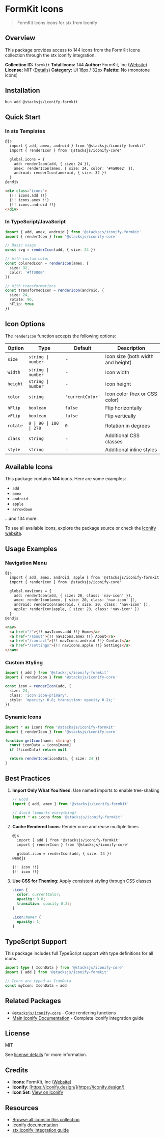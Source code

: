 # FormKit Icons

> FormKit Icons icons for stx from Iconify

## Overview

This package provides access to 144 icons from the FormKit Icons collection through the stx iconify integration.

**Collection ID:** `formkit`
**Total Icons:** 144
**Author:** FormKit, Inc ([Website](https://github.com/formkit/formkit/tree/master/packages/icons))
**License:** MIT ([Details](https://github.com/formkit/formkit/blob/master/packages/icons/LICENSE))
**Category:** UI 16px / 32px
**Palette:** No (monotone icons)

## Installation

```bash
bun add @stacksjs/iconify-formkit
```

## Quick Start

### In stx Templates

```html
@js
  import { add, amex, android } from '@stacksjs/iconify-formkit'
  import { renderIcon } from '@stacksjs/iconify-core'

  global.icons = {
    add: renderIcon(add, { size: 24 }),
    amex: renderIcon(amex, { size: 24, color: '#4a90e2' }),
    android: renderIcon(android, { size: 32 })
  }
@endjs

<div class="icons">
  {!! icons.add !!}
  {!! icons.amex !!}
  {!! icons.android !!}
</div>
```

### In TypeScript/JavaScript

```typescript
import { add, amex, android } from '@stacksjs/iconify-formkit'
import { renderIcon } from '@stacksjs/iconify-core'

// Basic usage
const svg = renderIcon(add, { size: 24 })

// With custom color
const coloredIcon = renderIcon(amex, {
  size: 32,
  color: '#ff0000'
})

// With transformations
const transformedIcon = renderIcon(android, {
  size: 24,
  rotate: 90,
  hFlip: true
})
```

## Icon Options

The `renderIcon` function accepts the following options:

| Option | Type | Default | Description |
|--------|------|---------|-------------|
| `size` | `string \| number` | - | Icon size (both width and height) |
| `width` | `string \| number` | - | Icon width |
| `height` | `string \| number` | - | Icon height |
| `color` | `string` | `'currentColor'` | Icon color (hex or CSS color) |
| `hFlip` | `boolean` | `false` | Flip horizontally |
| `vFlip` | `boolean` | `false` | Flip vertically |
| `rotate` | `0 \| 90 \| 180 \| 270` | `0` | Rotation in degrees |
| `class` | `string` | - | Additional CSS classes |
| `style` | `string` | - | Additional inline styles |

## Available Icons

This package contains **144** icons. Here are some examples:

- `add`
- `amex`
- `android`
- `apple`
- `arrowdown`

...and 134 more.

To see all available icons, explore the package source or check the [Iconify website](https://icon-sets.iconify.design/formkit/).

## Usage Examples

### Navigation Menu

```html
@js
  import { add, amex, android, apple } from '@stacksjs/iconify-formkit'
  import { renderIcon } from '@stacksjs/iconify-core'

  global.navIcons = {
    add: renderIcon(add, { size: 20, class: 'nav-icon' }),
    amex: renderIcon(amex, { size: 20, class: 'nav-icon' }),
    android: renderIcon(android, { size: 20, class: 'nav-icon' }),
    apple: renderIcon(apple, { size: 20, class: 'nav-icon' })
  }
@endjs

<nav>
  <a href="/">{!! navIcons.add !!} Home</a>
  <a href="/about">{!! navIcons.amex !!} About</a>
  <a href="/contact">{!! navIcons.android !!} Contact</a>
  <a href="/settings">{!! navIcons.apple !!} Settings</a>
</nav>
```

### Custom Styling

```typescript
import { add } from '@stacksjs/iconify-formkit'
import { renderIcon } from '@stacksjs/iconify-core'

const icon = renderIcon(add, {
  size: 24,
  class: 'icon icon-primary',
  style: 'opacity: 0.8; transition: opacity 0.2s;'
})
```

### Dynamic Icons

```typescript
import * as icons from '@stacksjs/iconify-formkit'
import { renderIcon } from '@stacksjs/iconify-core'

function getIcon(name: string) {
  const iconData = icons[name]
  if (!iconData) return null

  return renderIcon(iconData, { size: 24 })
}
```

## Best Practices

1. **Import Only What You Need**: Use named imports to enable tree-shaking
   ```typescript
   // Good
   import { add, amex } from '@stacksjs/iconify-formkit'

   // Avoid (imports everything)
   import * as icons from '@stacksjs/iconify-formkit'
   ```

2. **Cache Rendered Icons**: Render once and reuse multiple times
   ```html
   @js
     import { add } from '@stacksjs/iconify-formkit'
     import { renderIcon } from '@stacksjs/iconify-core'

     global.icon = renderIcon(add, { size: 24 })
   @endjs

   {!! icon !!}
   {!! icon !!}
   ```

3. **Use CSS for Theming**: Apply consistent styling through CSS classes
   ```css
   .icon {
     color: currentColor;
     opacity: 0.8;
     transition: opacity 0.2s;
   }

   .icon:hover {
     opacity: 1;
   }
   ```

## TypeScript Support

This package includes full TypeScript support with type definitions for all icons.

```typescript
import type { IconData } from '@stacksjs/iconify-core'
import { add } from '@stacksjs/iconify-formkit'

// Icons are typed as IconData
const myIcon: IconData = add
```

## Related Packages

- [`@stacksjs/iconify-core`](../iconify-core) - Core rendering functions
- [Main Iconify Documentation](../../docs/iconify.md) - Complete iconify integration guide

## License

MIT

See [license details](https://github.com/formkit/formkit/blob/master/packages/icons/LICENSE) for more information.

## Credits

- **Icons**: FormKit, Inc ([Website](https://github.com/formkit/formkit/tree/master/packages/icons))
- **Iconify**: [https://iconify.design/](https://iconify.design/)
- **Icon Set**: [View on Iconify](https://icon-sets.iconify.design/formkit/)

## Resources

- [Browse all icons in this collection](https://icon-sets.iconify.design/formkit/)
- [Iconify documentation](https://iconify.design/docs/)
- [stx iconify integration guide](../../docs/iconify.md)
